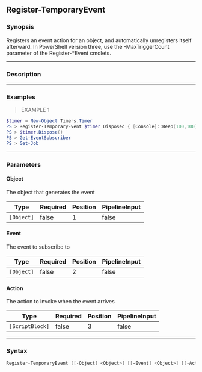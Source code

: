 Register-TemporaryEvent
-----------------------

### Synopsis
Registers an event action for an object, and automatically unregisters
itself afterward. In PowerShell version three, use the -MaxTriggerCount
parameter of the Register-*Event cmdlets.

---

### Description

---

### Examples
> EXAMPLE 1

```PowerShell
$timer = New-Object Timers.Timer
PS > Register-TemporaryEvent $timer Disposed { [Console]::Beep(100,100) }
PS > $timer.Dispose()
PS > Get-EventSubscriber
PS > Get-Job
```

---

### Parameters
#### **Object**
The object that generates the event

|Type      |Required|Position|PipelineInput|
|----------|--------|--------|-------------|
|`[Object]`|false   |1       |false        |

#### **Event**
The event to subscribe to

|Type      |Required|Position|PipelineInput|
|----------|--------|--------|-------------|
|`[Object]`|false   |2       |false        |

#### **Action**
The action to invoke when the event arrives

|Type           |Required|Position|PipelineInput|
|---------------|--------|--------|-------------|
|`[ScriptBlock]`|false   |3       |false        |

---

### Syntax
```PowerShell
Register-TemporaryEvent [[-Object] <Object>] [[-Event] <Object>] [[-Action] <ScriptBlock>] [<CommonParameters>]
```
